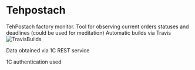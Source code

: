 # Tehpostach
TehPostach factory monitor. Tool for observing current orders statuses and deadlines (could be used for meditation)
Automatic builds via Travis
![TravisBuilds](https://travis-ci.com/NodeArt/tehpostach.svg?branch=master)

Data obtained via 1C REST service

1C authentication used

